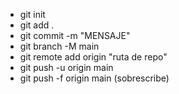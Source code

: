 - git init
- git add .
- git commit -m "MENSAJE"
- git branch -M main
- git remote add origin "ruta de repo"
- git push -u origin main
- git push -f origin main (sobrescribe)
